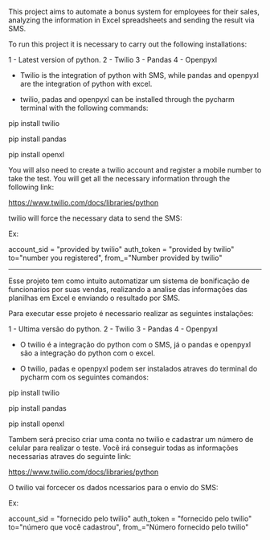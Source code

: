 This project aims to automate a bonus system for employees for their sales, analyzing the information in Excel spreadsheets and sending the result via SMS.

To run this project it is necessary to carry out the following installations:

1 - Latest version of python.
2 - Twilio
3 - Pandas
4 - Openpyxl

* Twilio is the integration of python with SMS, while pandas and openpyxl are the integration of python with excel.

* twilio, padas and openpyxl can be installed through the pycharm terminal with the following commands:

pip install twilio

pip install pandas

pip install openxl

You will also need to create a twilio account and register a mobile number to take the test. You will get all the necessary information through the following link:

https://www.twilio.com/docs/libraries/python

twilio will force the necessary data to send the SMS:

Ex:

account_sid = "provided by twilio"
auth_token = "provided by twilio"
to="number you registered",
from_="Number provided by twilio"

------------------------------------------------------------------------------------------------------------------------------------------------

Esse projeto tem como intuito automatizar um sistema de bonificação de funcionarios por suas vendas, realizando a analise das informações das planilhas em Excel e enviando o resultado por SMS.

Para executar esse projeto é necessario realizar as seguintes instalações:

1 - Ultima versão do python.
2 - Twilio
3 - Pandas
4 - Openpyxl

* O twilio é a integração do python com o SMS, já o pandas e openpyxl são a integração do python com o excel.

* O twilio, padas e openpyxl podem ser instalados atraves do terminal do pycharm com os seguintes comandos:

pip install twilio

pip install pandas

pip install openxl

Tambem será preciso criar uma conta no twilio e cadastrar um número de celular para realizar o teste. Você irá conseguir todas as informações necessarias atraves do seguinte link:

https://www.twilio.com/docs/libraries/python

O twilio vai forcecer os dados ncessarios para o envio do SMS:

Ex:

account_sid = "fornecido pelo twilio"
auth_token  = "fornecido pelo twilio"
to="número que você cadastrou", 
from_="Número fornecido pelo twilio"